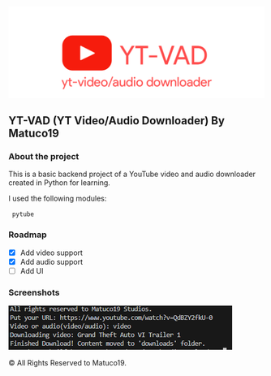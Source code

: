<center> <img src="Images/logo.png" > </center>



<h2> YT-VAD (YT Video/Audio Downloader) By Matuco19  </h2>

<h3> About the project </h3>

This is a basic backend project of a YouTube video and audio downloader created in Python for learning. 

I used the following modules: 

```
 pytube
```

<h3> Roadmap </h3>

-[x] Add video support
-[x] Add audio support
-[ ] Add UI

<h3> Screenshots </h3>

<img src="Images/ytvadScreenshot.png" >



&copy; All Rights Reserved to Matuco19.

